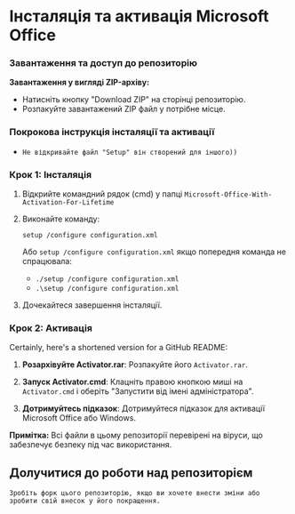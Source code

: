 # Інсталяція та активація Microsoft Office

### Завантаження та доступ до репозиторію

 **Завантаження у вигляді ZIP-архіву:**
   - Натисніть кнопку "Download ZIP" на сторінці репозиторію.
   - Розпакуйте завантажений ZIP файл у потрібне місце.

### Покрокова інструкція інсталяції та активації

   - `Не відкривайте файл "Setup" він створений для іншого))`

### Крок 1: Інсталяція
1. Відкрийте командний рядок (cmd) у папці `Microsoft-Office-With-Activation-For-Lifetime`
2. Виконайте команду:
   ```
   setup /configure configuration.xml
   ```
   Або `setup /configure configuration.xml` якщо попередня команда не спрацювала:
   - `./setup /configure configuration.xml`
   - `.\setup /configure configuration.xml`

3. Дочекайтеся завершення інсталяції.

### Крок 2: Активація
Certainly, here's a shortened version for a GitHub README:

1. **Розархівуйте Activator.rar**: Розпакуйте його `Activator.rar`.

2. **Запуск Activator.cmd**: Клацніть правою кнопкою миші на `Activator.cmd` і оберіть "Запустити від імені адміністратора".

3. **Дотримуйтесь підказок**: Дотримуйтеся підказок для активації Microsoft Office або Windows.


**Примітка:** Всі файли в цьому репозиторії перевірені на віруси, що забезпечує безпеку під час використання.

## Долучитися до роботи над репозиторієм
```
Зробіть форк цього репозиторію, якщо ви хочете внести зміни або зробити свій внесок у його покращення.

```
